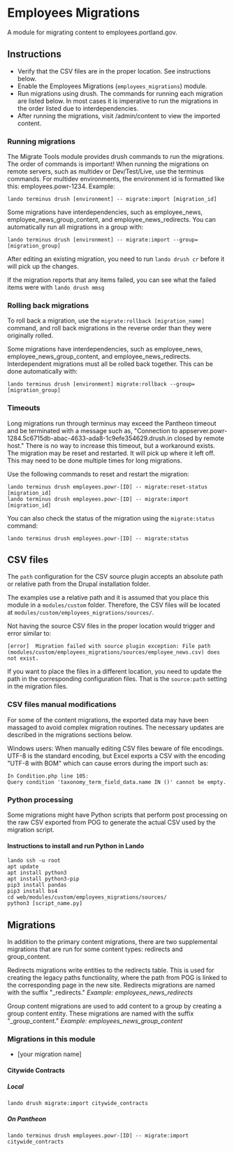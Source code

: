 # Employees Migrations

A module for migrating content to employees.portland.gov.

## Instructions

- Verify that the CSV files are in the proper location. See instructions below.
- Enable the Employees Migrations (`employees_migrations`) module.
- Run migrations using drush. The commands for running each migration are listed below. In most cases it is imperative to run the migrations in the order listed due to interdependencies.
- After running the migrations, visit /admin/content to view the imported content.

### Running migrations

The Migrate Tools module provides drush commands to run the migrations. The order of commands is important! When running the migrations on remote servers, such as multidev or Dev/Test/Live, use the terminus commands. For multidev environments, the environment id is formatted like this: employees.powr-1234. Example:

```
lando terminus drush [environment] -- migrate:import [migration_id]
```

Some migrations have interdependencies, such as employee_news, employee_news_group_content, and employee_news_redirects. You can automatically run all migrations in a group with:

```
lando terminus drush [environment] -- migrate:import --group=[migration_group]
```

After editing an existing migration, you need to run `lando drush cr` before it will pick up the changes.

If the migration reports that any items failed, you can see what the failed items were with `lando drush mmsg`

### Rolling back migrations

To roll back a migration, use the `migrate:rollback [migration_name]` command, and roll back migrations in the reverse order than they were originally rolled.

Some migrations have interdependencies, such as employee_news, employee_news_group_content, and employee_news_redirects. Interdependent migrations must all be rolled back together. This can be done automatically with:

```
lando terminus drush [environment] migrate:rollback --group=[migration_group]
```

### Timeouts

Long migrations run through terminus may exceed the Pantheon timeout and be terminated with a message such as, "Connection to appserver.powr-1284.5c6715db-abac-4633-ada8-1c9efe354629.drush.in closed by remote host." There is no way to increase this timeout, but a workaround exists. The migration may be reset and restarted. It will pick up where it left off. This may need to be done multiple times for long migrations.

Use the following commands to reset and restart the migration:

```
lando terminus drush employees.powr-[ID] -- migrate:reset-status [migration_id]
lando terminus drush employees.powr-[ID] -- migrate:import [migration_id]
```

You can also check the status of the migration using the `migrate:status` command:

```
lando terminus drush employees.powr-[ID] -- migrate:status
```

## CSV files

The `path` configuration for the CSV source plugin accepts an absolute path or relative path from the Drupal installation folder.

The examples use a relative path and it is assumed that you place this module in a `modules/custom` folder. Therefore, the CSV files will be located at `modules/custom/employees_migrations/sources/`.

Not having the source CSV files in the proper location would trigger and error similar to:

```
[error]  Migration failed with source plugin exception: File path (modules/custom/employees_migrations/sources/employee_news.csv) does not exist.
```

If you want to place the files in a different location, you need to update the path in the corresponding configuration files. That is the `source:path` setting in the migration files.

### CSV files manual modifications

For some of the content migrations, the exported data may have been massaged to avoid complex migration routines. The necessary updates are described in the migrations sections below.

Windows users: When manually editing CSV files beware of file encodings. UTF-8 is the standard encoding, but Excel exports a CSV with the encoding "UTF-8 with BOM" which can cause errors during the import such as:

```
In Condition.php line 105:
Query condition 'taxonomy_term_field_data.name IN ()' cannot be empty.
```

### Python processing

Some migrations might have Python scripts that perform post processing on the raw CSV exported from POG to generate the actual CSV used by the migration script.

#### Instructions to install and run Python in Lando

```
lando ssh -u root
apt update
apt install python3
apt install python3-pip
pip3 install pandas
pip3 install bs4
cd web/modules/custom/employees_migrations/sources/
python3 [script_name.py]
```

## Migrations

In addition to the primary content migrations, there are two supplemental migrations that are run for some content types: redirects and group_content.

Redirects migrations write entities to the redirects table. This is used for creating the legacy paths functionality, where the path from POG is linked to the corresponding page in the new site. Redirects migrations are named with the suffix "_redirects." *Example: employees_news_redirects*

Group content migrations are used to add content to a group by creating a group content entity. These migrations are named with the suffix "_group_content." *Example: employees_news_group_content*

### Migrations in this module

- [your migration name]

#### Citywide Contracts
##### Local
```
lando drush migrate:import citywide_contracts
```
##### On Pantheon
```
lando terminus drush employees.powr-[ID] -- migrate:import citywide_contracts
```

